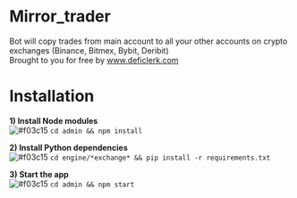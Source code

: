 # Mirror_trader
Bot will copy trades from main account to all your other accounts on crypto exchanges (Binance, Bitmex, Bybit, Deribit)\
Brought to you for free by www.deficlerk.com

# Installation
**1) Install Node modules**\
![#f03c15](https://via.placeholder.com/15/f03c15/000000?text=+) `cd admin && npm install`

**2) Install Python dependencies**\
![#f03c15](https://via.placeholder.com/15/f03c15/000000?text=+) `cd engine/*exchange* && pip install -r requirements.txt`

**3) Start the app**\
![#f03c15](https://via.placeholder.com/15/f03c15/000000?text=+) `cd admin && npm start`

